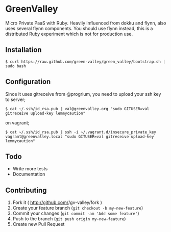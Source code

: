 # GreenValley

Micro Private PaaS with Ruby.
Heavily influenced from dokku and flynn, also uses several flynn components. You
should use flynn instead, this is a distributed Ruby experiment which is not for
production use.

## Installation

    $ curl https://raw.github.com/green-valley/green_valley/bootstrap.sh | sudo bash

## Configuration

Since it uses gitreceive from @progrium, you need to upload your ssh key to server;

    $ cat ~/.ssh/id_rsa.pub | val@greenvalley.org "sudo GITUSER=val gitreceive upload-key lemmycaution"

on vagrant;

    $ cat ~/.ssh/id_rsa.pub | ssh -i ~/.vagrant.d/insecure_private_key vagrant@greenvalley.local "sudo GITUSER=val gitreceive upload-key lemmycaution"
    
## Todo

- Write more tests
- Documentation


## Contributing

1. Fork it ( http://github.com/<my-github-username>/gv-valley/fork )
2. Create your feature branch (`git checkout -b my-new-feature`)
3. Commit your changes (`git commit -am 'Add some feature'`)
4. Push to the branch (`git push origin my-new-feature`)
5. Create new Pull Request


